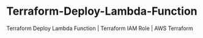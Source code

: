 # Terraform-Deploy-Lambda-Function
Terraform Deploy Lambda Function | Terraform IAM Role | AWS Terraform 

